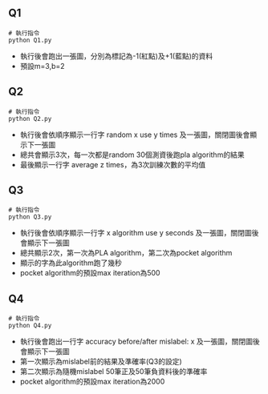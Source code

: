 ## Q1
```python=
# 執行指令
python Q1.py
```
- 執行後會跑出一張圖，分別為標記為-1(紅點)及+1(藍點)的資料
- 預設m=3,b=2

## Q2
```python=
# 執行指令
python Q2.py
```
- 執行後會依順序顯示一行字 random x use y times 及一張圖，關閉圖後會顯示下一張圖
- 總共會顯示3次，每一次都是random 30個測資後跑pla algorithm的結果
- 最後顯示一行字 average z times，為3次訓練次數的平均值

## Q3
```python=
# 執行指令
python Q3.py
```
- 執行後會依順序顯示一行字 x algorithm use y seconds 及一張圖，關閉圖後會顯示下一張圖
- 總共顯示2次，第一次為PLA algorithm，第二次為pocket algorithm
- 顯示的字為此algorithm跑了幾秒
- pocket algorithm的預設max iteration為500

## Q4
```python=
# 執行指令
python Q4.py
```
- 執行後會跑出一行字 accuracy before/after mislabel: x 及一張圖，關閉圖後會顯示下一張圖
- 第一次顯示為mislabel前的結果及準確率(Q3的設定)
- 第二次顯示為隨機mislabel 50筆正及50筆負資料後的準確率
- pocket algorithm的預設max iteration為2000